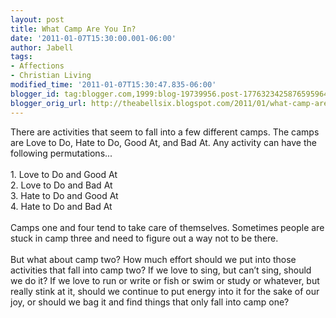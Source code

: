 ```yaml
---
layout: post
title: What Camp Are You In?
date: '2011-01-07T15:30:00.001-06:00'
author: Jabell
tags:
- Affections
- Christian Living
modified_time: '2011-01-07T15:30:47.835-06:00'
blogger_id: tag:blogger.com,1999:blog-19739956.post-1776323425876595964
blogger_orig_url: http://theabellsix.blogspot.com/2011/01/what-camp-are-you-in.html
---
```


There are activities that seem to fall into a few different camps. The camps are Love to Do, Hate to Do, Good At, and Bad At. Any activity can have the following permutations...<br /><br />1. Love to Do and Good At<br />2. Love to Do and Bad At<br />3. Hate to Do and Good At<br />4. Hate to Do and Bad At<br /><br />Camps one and four tend to take care of themselves. Sometimes people are stuck in camp three and need to figure out a way not to be there.<br /><br />But what about camp two? How much effort should we put into those activities that fall into camp two? If we love to sing, but can’t sing, should we do it? If we love to run or write or fish or swim or study or whatever, but really stink at it, should we continue to put energy into it for the sake of our joy, or should we bag it and find things that only fall into camp one?